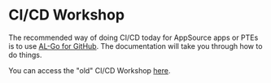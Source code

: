 # CI/CD Workshop

The recommended way of doing CI/CD today for AppSource apps or PTEs is to use [AL-Go for GitHub](https://github.com/microsoft/AL-Go/README.md). The documentation will take you through how to do things.

You can access the "old" CI/CD Workshop [here](https://github.com/microsoft/AL-Go/blob/main/Scenarios/old/CI_CD_Workshop.md).
